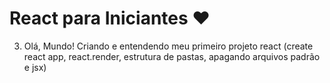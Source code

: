 # React para Iniciantes ❤️

3) Olá, Mundo! Criando e entendendo meu primeiro projeto react (create react app, react.render, estrutura de pastas, apagando arquivos padrão e jsx)
